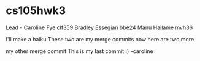 # cs105hwk3

Lead - Caroline Fye clf359
Bradley Essegian bbe24
Manu Hailame mvh36

I'll make a haiku
These two are my merge commits
now here are two more

my other merge commit
This is my last commit :) -caroline
